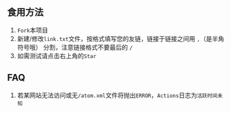 ## 食用方法
1. `Fork`本项目
2. 新建/修改`link.txt`文件，按格式填写您的友链，链接于链接之间用 `,`（是半角符号哦） 分割，注意链接格式不要最后的 `/`
3. 如需测试请点击右上角的`Star`

## FAQ
1. 若某网站无法访问或无`/atom.xml`文件将抛出`ERROR`，`Actions`日志为`活跃时间未知`
